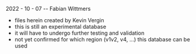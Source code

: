 2022 - 10 - 07 -- Fabian Wittmers

+ files herein created by Kevin Vergin
+ this is still an experimental database
+ it will have to undergo further testing and validation
+ not yet confirmed for which region (v1v2, v4, ...) this database can be used
